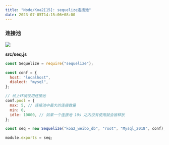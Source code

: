 ```yaml
---
title: "Node/Koa2[15]: sequelize连接池"
date: 2023-07-05T14:15:06+08:00
---
```


### 连接池

<img src="/imgs/30/15.png" />

**src/seq.js**

```js
const Sequelize = require("sequelize");

const conf = {
  host: "localhost",
  dialect: "mysql",
};

// 线上环境使用连接池
conf.pool = {
  max: 5, // 连接池中最大的连接数量
  min: 0,
  idle: 10000, // 如果一个连接池 10s 之内没有使用就会被释放
};

const seq = new Sequelize("koa2_weibo_db", "root", "Mysql_2018", conf);

module.exports = seq;
```
